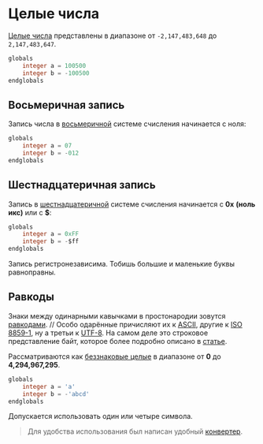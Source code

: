 # Целые числа

<show-structure for="chapter,procedure" depth="2"/>

[Целые числа](https://w.wiki/9eVi) представлены в диапазоне от `-2,147,483,648` до `2,147,483,647`.
```SQL
globals
    integer a = 100500
    integer b = -100500
endglobals
```

## Восьмеричная запись

Запись числа в [восьмеричной](https://w.wiki/9X3$) системе счисления начинается с ноля:
```SQL
globals
    integer a = 07
    integer b = -012
endglobals
```

## Шестнадцатеричная запись

Запись в [шестнадцатеричной](https://w.wiki/4BNZ) системе счисления начинается с **0x** __(ноль икс)__ или c **$**:

```SQL
globals
    integer a = 0xFF
    integer b = -$ff
endglobals
```

Запись регистронезависима. Тобишь большие и маленькие буквы равноправны.

## Равкоды

Знаки между одинарными кавычками в простонародии зовутся [равкодами](https://xgm.guru/p/wc3/rawcode). // Особо одарённые
причисляют их к [ASCII](https://w.wiki/7hvN), другие к [ISO 8859-1](https://w.wiki/9jeo), ну а третьи
к [UTF-8](https://ru.wikipedia.org/wiki/UTF-8). На самом деле это строковое представление байт, которое более подробно
описано в [статье](https://xgm.guru/p/wc3/rawcode).

Рассматриваются как [беззнаковые целые](https://learn.microsoft.com/ru-ru/dotnet/api/system.uint32?view=net-7.0) в
диапазоне от **0** до **4,294,967,295**.

```SQL
globals
    integer a = 'a'
    integer b = -'abcd'
endglobals
```

Допускается использовать один или четыре символа.

> Для удобства использования был написан удобный [конвертер](https://nazarpunk.github.io/warodel/rawcode/).